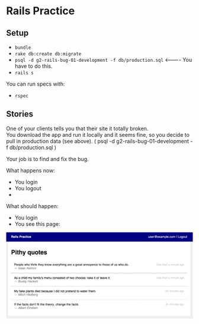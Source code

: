 # Rails Practice

## Setup

* `bundle`
* `rake db:create db:migrate`
* `psql -d g2-rails-bug-01-development -f db/production.sql` <---- You have to do this.
* `rails s`

You can run specs with:

* `rspec`

## Stories

One of your clients tells you that their site it totally broken.  
You download the app and run it locally and it seems fine, so you decide to pull in production data (see above).
( psql -d g2-rails-bug-01-development -f db/production.sql )

Your job is to find and fix the bug.

What happens now:

* You login
* You logout
*
What should happen:

* You login
* You see this page:

<img src="project/success.png" />
